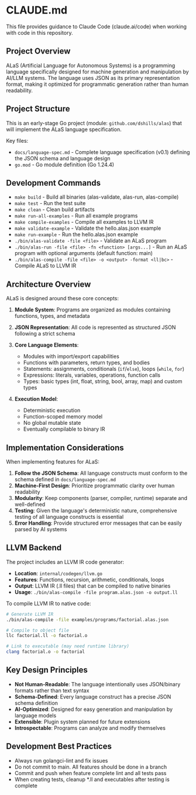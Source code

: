 # CLAUDE.md

This file provides guidance to Claude Code (claude.ai/code) when working with code in this repository.

## Project Overview

ALaS (Artificial Language for Autonomous Systems) is a programming language specifically designed for machine generation and manipulation by AI/LLM systems. The language uses JSON as its primary representation format, making it optimized for programmatic generation rather than human readability.

## Project Structure

This is an early-stage Go project (module: `github.com/dshills/alas`) that will implement the ALaS language specification.

Key files:
- `docs/language-spec.md` - Complete language specification (v0.1) defining the JSON schema and language design
- `go.mod` - Go module definition (Go 1.24.4)

## Development Commands

- `make build` - Build all binaries (alas-validate, alas-run, alas-compile)
- `make test` - Run the test suite
- `make clean` - Clean build artifacts
- `make run-all-examples` - Run all example programs
- `make compile-examples` - Compile all examples to LLVM IR
- `make validate-example` - Validate the hello.alas.json example
- `make run-example` - Run the hello.alas.json example
- `./bin/alas-validate -file <file>` - Validate an ALaS program
- `./bin/alas-run -file <file> -fn <function> [args...]` - Run an ALaS program with optional arguments (default function: main)
- `./bin/alas-compile -file <file> -o <output> -format <ll|bc>` - Compile ALaS to LLVM IR

## Architecture Overview

ALaS is designed around these core concepts:

1. **Module System**: Programs are organized as modules containing functions, types, and metadata
2. **JSON Representation**: All code is represented as structured JSON following a strict schema
3. **Core Language Elements**:
   - Modules with import/export capabilities
   - Functions with parameters, return types, and bodies
   - Statements: assignments, conditionals (`if`/`else`), loops (`while`, `for`)
   - Expressions: literals, variables, operations, function calls
   - Types: basic types (int, float, string, bool, array, map) and custom types

4. **Execution Model**:
   - Deterministic execution
   - Function-scoped memory model
   - No global mutable state
   - Eventually compilable to binary IR

## Implementation Considerations

When implementing features for ALaS:

1. **Follow the JSON Schema**: All language constructs must conform to the schema defined in `docs/language-spec.md`
2. **Machine-First Design**: Prioritize programmatic clarity over human readability
3. **Modularity**: Keep components (parser, compiler, runtime) separate and well-defined
4. **Testing**: Given the language's deterministic nature, comprehensive testing of all language constructs is essential
5. **Error Handling**: Provide structured error messages that can be easily parsed by AI systems

## LLVM Backend

The project includes an LLVM IR code generator:

- **Location**: `internal/codegen/llvm.go`
- **Features**: Functions, recursion, arithmetic, conditionals, loops
- **Output**: LLVM IR (.ll files) that can be compiled to native binaries
- **Usage**: `./bin/alas-compile -file program.alas.json -o output.ll`

To compile LLVM IR to native code:
```bash
# Generate LLVM IR
./bin/alas-compile -file examples/programs/factorial.alas.json

# Compile to object file
llc factorial.ll -o factorial.o

# Link to executable (may need runtime library)
clang factorial.o -o factorial
```

## Key Design Principles

- **Not Human-Readable**: The language intentionally uses JSON/binary formats rather than text syntax
- **Schema-Defined**: Every language construct has a precise JSON schema definition
- **AI-Optimized**: Designed for easy generation and manipulation by language models
- **Extensible**: Plugin system planned for future extensions
- **Introspectable**: Programs can analyze and modify themselves

## Development Best Practices

- Always run golangci-lint and fix issues
- Do not commit to main. All features should be done in a branch
- Commit and push when feature complete lint and all tests pass
- When creating tests, cleanup *.ll and executables after testing is complete